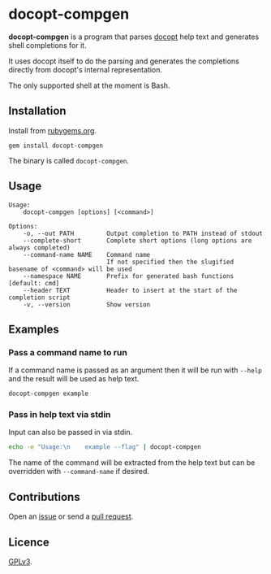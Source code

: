 # docopt-compgen

**docopt-compgen** is a program that parses [docopt](https://github.com/docopt/docopt.rb) help text and generates shell completions for it.

It uses docopt itself to do the parsing and generates the completions directly from docopt's internal representation.

The only supported shell at the moment is Bash.

## Installation

Install from [rubygems.org](https://rubygems.org/gems/docopt-compgen).

```
gem install docopt-compgen
```

The binary is called `docopt-compgen`.

## Usage

```
Usage:
    docopt-compgen [options] [<command>]

Options:
    -o, --out PATH         Output completion to PATH instead of stdout
    --complete-short       Complete short options (long options are always completed)
    --command-name NAME    Command name
                           If not specified then the slugified basename of <command> will be used
    --namespace NAME       Prefix for generated bash functions [default: cmd]
    --header TEXT          Header to insert at the start of the completion script
    -v, --version          Show version
```

## Examples

### Pass a command name to run

If a command name is passed as an argument then it will be run with `--help` and the result will be used as help text.

```bash
docopt-compgen example
```

### Pass in help text via stdin

Input can also be passed in via stdin.

```bash
echo -e "Usage:\n    example --flag" | docopt-compgen
```

The name of the command will be extracted from the help text but can be overridden with `--command-name` if desired.

## Contributions

Open an [issue](https://github.com/crdx/docopt-compgen/issues) or send a [pull request](https://github.com/crdx/docopt-compgen/pulls).

## Licence

[GPLv3](LICENCE).
